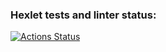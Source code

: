 ### Hexlet tests and linter status:
[![Actions Status](https://github.com/d-mitrofanov-v/php-project-lvl1/actions/workflows/hexlet-check.yml/badge.svg)](https://github.com/d-mitrofanov-v/php-project-lvl1/actions)